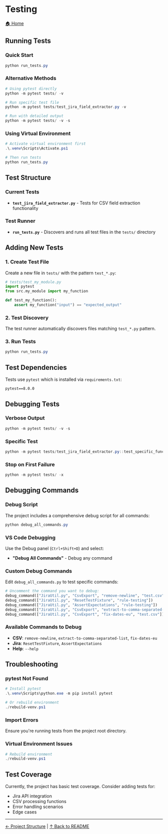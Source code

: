 # Testing

[🏠 Home](../README.md)

## Running Tests

### Quick Start

```powershell
python run_tests.py
```

### Alternative Methods

```powershell
# Using pytest directly
python -m pytest tests/ -v

# Run specific test file
python -m pytest tests/test_jira_field_extractor.py -v

# Run with detailed output
python -m pytest tests/ -v -s
```

### Using Virtual Environment

```powershell
# Activate virtual environment first
.\.venv\Scripts\Activate.ps1

# Then run tests
python run_tests.py
```

## Test Structure

### Current Tests

- **`test_jira_field_extractor.py`** - Tests for CSV field extraction functionality

### Test Runner

- **`run_tests.py`** - Discovers and runs all test files in the `tests/` directory

## Adding New Tests

### 1. Create Test File

Create a new file in `tests/` with the pattern `test_*.py`:

```python
# tests/test_my_module.py
import pytest
from src.my_module import my_function

def test_my_function():
    assert my_function("input") == "expected_output"
```

### 2. Test Discovery

The test runner automatically discovers files matching `test_*.py` pattern.

### 3. Run Tests

```powershell
python run_tests.py
```

## Test Dependencies

Tests use `pytest` which is installed via `requirements.txt`:

```text
pytest==8.0.0
```

## Debugging Tests

### Verbose Output

```powershell
python -m pytest tests/ -v -s
```

### Specific Test

```powershell
python -m pytest tests/test_jira_field_extractor.py::test_specific_function -v
```

### Stop on First Failure

```powershell
python -m pytest tests/ -x
```

## Debugging Commands

### Debug Script

The project includes a comprehensive debug script for all commands:

```powershell
python debug_all_commands.py
```

### VS Code Debugging

Use the Debug panel (`Ctrl+Shift+D`) and select:

- **"Debug All Commands"** - Debug any command

### Custom Debug Commands

Edit `debug_all_commands.py` to test specific commands:

```python
# Uncomment the command you want to debug:
debug_command(["JiraUtil.py", "CsvExport", "remove-newline", "test.csv"])
debug_command(["JiraUtil.py", "ResetTestFixture", "rule-testing"])
debug_command(["JiraUtil.py", "AssertExpectations", "rule-testing"])
debug_command(["JiraUtil.py", "CsvExport", "extract-to-comma-separated-list", "Parent key", "test.csv"])
debug_command(["JiraUtil.py", "CsvExport", "fix-dates-eu", "test.csv"])
```

### Available Commands to Debug

- **CSV**: `remove-newline`, `extract-to-comma-separated-list`, `fix-dates-eu`
- **Jira**: `ResetTestFixture`, `AssertExpectations`
- **Help**: `--help`

## Troubleshooting

### pytest Not Found

```powershell
# Install pytest
.\.venv\Scripts\python.exe -m pip install pytest

# Or rebuild environment
./rebuild-venv.ps1
```

### Import Errors

Ensure you're running tests from the project root directory.

### Virtual Environment Issues

```powershell
# Rebuild environment
./rebuild-venv.ps1
```

## Test Coverage

Currently, the project has basic test coverage. Consider adding tests for:

- Jira API integration
- CSV processing functions
- Error handling scenarios
- Edge cases

---

[← Project Structure](project-structure.md) | [↑ Back to README](../README.md)
